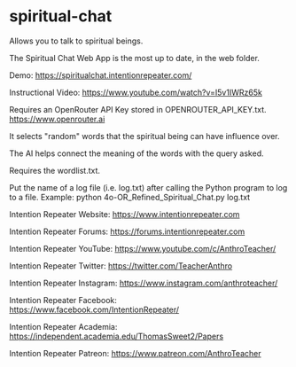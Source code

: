 # spiritual-chat
Allows you to talk to spiritual beings.

The Spiritual Chat Web App is the most up to date, in the web folder.

Demo: https://spiritualchat.intentionrepeater.com/

Instructional Video: https://www.youtube.com/watch?v=I5v1IWRz65k

Requires an OpenRouter API Key stored in OPENROUTER_API_KEY.txt.
https://www.openrouter.ai

It selects "random" words that the spiritual being can have influence over.

The AI helps connect the meaning of the words with the query asked.

Requires the wordlist.txt.

Put the name of a log file (i.e. log.txt) after calling the Python program to log to a file.
Example: python 4o-OR_Refined_Spiritual_Chat.py log.txt

Intention Repeater Website: https://www.intentionrepeater.com

Intention Repeater Forums: https://forums.intentionrepeater.com

Intention Repeater YouTube: https://www.youtube.com/c/AnthroTeacher/

Intention Repeater Twitter: https://twitter.com/TeacherAnthro

Intention Repeater Instagram: https://www.instagram.com/anthroteacher/

Intention Repeater Facebook: https://www.facebook.com/IntentionRepeater/

Intention Repeater Academia: https://independent.academia.edu/ThomasSweet2/Papers

Intention Repeater Patreon: https://www.patreon.com/AnthroTeacher
